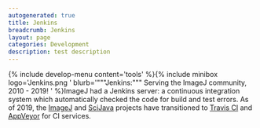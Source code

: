 ```yaml
---
autogenerated: true
title: Jenkins
breadcrumb: Jenkins
layout: page
categories: Development
description: test description
---
```


{% include develop-menu content='tools' %}{% include minibox logo='Jenkins.png ' blurb='"""Jenkins:""" Serving the ImageJ community, 2010 - 2019! ' %}ImageJ had a Jenkins server: a continuous integration system which automatically checked the code for build and test errors. As of 2019, the [ImageJ](ImageJ ) and [SciJava](SciJava ) projects have transitioned to [Travis CI](Travis_CI ) and [AppVeyor](AppVeyor ) for CI services.


